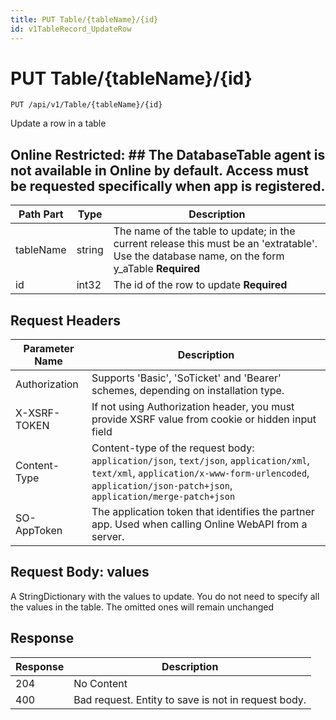 ```yaml
---
title: PUT Table/{tableName}/{id}
id: v1TableRecord_UpdateRow
---
```


# PUT Table/{tableName}/{id}

```http
PUT /api/v1/Table/{tableName}/{id}
```

Update a row in a table



## Online Restricted: ## The DatabaseTable agent is not available in Online by default. Access must be requested specifically when app is registered.




| Path Part | Type | Description |
|-----------|------|-------------|
| tableName | string | The name of the table to update; in the current release this must be an 'extratable'. Use the database name, on the form y_aTable **Required** |
| id | int32 | The id of the row to update **Required** |



## Request Headers

| Parameter Name | Description |
|----------------|-------------|
| Authorization  | Supports 'Basic', 'SoTicket' and 'Bearer' schemes, depending on installation type. |
| X-XSRF-TOKEN   | If not using Authorization header, you must provide XSRF value from cookie or hidden input field |
| Content-Type | Content-type of the request body: `application/json`, `text/json`, `application/xml`, `text/xml`, `application/x-www-form-urlencoded`, `application/json-patch+json`, `application/merge-patch+json` |
| SO-AppToken | The application token that identifies the partner app. Used when calling Online WebAPI from a server. |

## Request Body: values  

A StringDictionary with the values to update. You do not need to specify all the values in the table. The omitted ones will remain unchanged 



## Response


| Response | Description |
|----------------|-------------|
| 204 | No Content |
| 400 | Bad request. Entity to save is not in request body. |